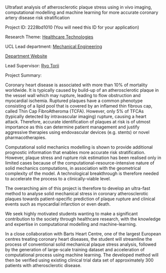 Ultrafast analysis of atherosclerotic plaque stress using in vivo imaging, computational modelling and machine learning for more accurate coronary artery disease risk stratification

Project ID: 2228bd1010
(You will need this ID for your application)

Research Theme: [Healthcare Technologies](../themes/healthcare-technologies.md)

UCL Lead department: [Mechanical Engineering](../departments/mechanical-engineering.md)

[Department Website](https://www.ucl.ac.uk/mechanical-engineering)

Lead Supervisor: [Ryo Torii](https://iris.ucl.ac.uk/iris/browse/profile?upi=RTORI16)

Project Summary:

Coronary heart disease is associated with more than 10% of mortality worldwide. It is typically caused by build-up of an atherosclerotic plaque in the vessel wall which may rupture, leading to flow obstruction and myocardial ischemia. Ruptured plaques have a common phenotype consisting of a lipid pool that is covered by an inflamed thin fibrous cap, called Thin Cap FibroAtheroma (TCFA). However, only 5% of TFCAs (typically detected by intravascular imaging) rupture, causing a heart attack. Therefore, accurate identification of plaques at risk is of utmost importance as this can determine patient management and justify aggressive therapies using endovascular devices (e.g. stents) or novel pharmacotherapies.
 
 Computational solid mechanics modelling is shown to provide additional prognostic information that enables more accurate risk stratification. However, plaque stress and rupture risk estimation has been realised only in limited cases because of the computational-resource-intensive nature of solid mechanics computations, in association with the geometrical complexity of the model. A technological breakthrough is therefore needed to accelerate the process to a clinically-viable level.
 
 The overarching aim of this project is therefore to develop an ultra-fast method to analyse solid mechanical stress in coronary atherosclerotic plaques towards patient-specific prediction of plaque rupture and clinical events such as myocardial infarction or even death. 
 
 We seek highly motivated students wanting to make a significant contribution to the society through healthcare research, with the knowledge and expertise in computational modelling and machine-learning.
 
 In a close collaboration with Barts Heart Centre, one of the largest European centres treating coronary heart diseases, the student will streamline the process of conventional solid mechanical plaque stress analysis, followed by the generation of large-scale training dataset and acceleration of computational process using machine learning. The developed method will then be verified using existing clinical trial data set of approximately 300 patients with atherosclerotic disease.